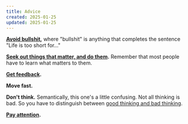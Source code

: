 ```yaml
---
title: Advice
created: 2025-01-25
updated: 2025-01-25
---
```


**[Avoid bullshit](https://paulgraham.com/vb.html),** where "bullshit" is anything that completes the sentence "Life is too short for..."

**[Seek out things that matter, and do them](https://paulgraham.com/vb.html).** Remember that most people have to learn what matters to them.

**[Get feedback](https://danluu.com/p95-skill/).**

**Move fast.** 

**Don't think.** Semantically, this one's a little confusing. Not all thinking is bad. So you have to distinguish between [good thinking and bad thinking](good-thinking-bad-thinking.md).

**[Pay attention](how-to-pay-attention.md).**